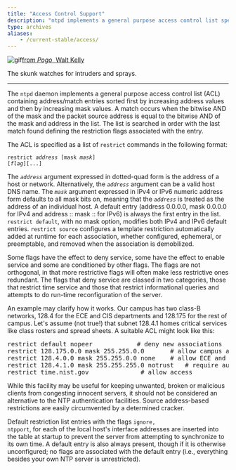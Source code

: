 ```yaml
---
title: "Access Control Support"
description: "ntpd implements a general purpose access control list specified as a list of restrict commands. While this facility can keep unwanted clients from congesting NTP servers, it is not an alternative to the NTP authentication facilities as source address-based restrictions are easily circumvented."
type: archives
aliases:
    - /current-stable/access/
---
```


![gif](/documentation/pic/pogo6.gif)[from _Pogo_, Walt Kelly](/reflib/pictures/)

The skunk watches for intruders and sprays.

* * *

The <code>ntpd</code> daemon implements a general purpose access control list (ACL) containing address/match entries sorted first by increasing address values and then by increasing mask values. A match occurs when the bitwise AND of the mask and the packet source address is equal to the bitwise AND of the mask and address in the list. The list is searched in order with the last match found defining the restriction flags associated with the entry.

The ACL is specified as a list of <code>restrict</code> commands in the following format:

<code>restrict _address_ [mask _mask_] [_flag_][...]</code>

The <code>_address_</code> argument expressed in dotted-quad form is the address of a host or network. Alternatively, the <code>_address_</code> argument can be a valid host DNS name. The <code>_mask_</code> argument expressed in IPv4 or IPv6 numeric address form defaults to all mask bits on, meaning that the <code>_address_</code> is treated as the address of an individual host. A default entry (address 0.0.0.0, mask 0.0.0.0 for IPv4 and address :: mask :: for IPv6) is always the first entry in the list. <code>restrict default</code>, with no mask option, modifies both IPv4 and IPv6 default entries. <code>restrict source</code> configures a template restriction automatically added at runtime for each association, whether configured, ephemeral, or preemptable, and removed when the association is demobilized.

Some flags have the effect to deny service, some have the effect to enable service and some are conditioned by other flags. The flags are not orthogonal, in that more restrictive flags will often make less restrictive ones redundant. The flags that deny service are classed in two categories, those that restrict time service and those that restrict informational queries and attempts to do run-time reconfiguration of the server.

An example may clarify how it works. Our campus has two class-B networks, 128.4 for the ECE and CIS departments and 128.175 for the rest of campus. Let's assume (not true!) that subnet 128.4.1 homes critical services like class rosters and spread sheets. A suitable ACL might look like this:

<pre>restrict default nopeer			# deny new associations
restrict 128.175.0.0 mask 255.255.0.0 		# allow campus access
restrict 128.4.0.0 mask 255.255.0.0 none	# allow ECE and CIS access
restrict 128.4.1.0 mask 255.255.255.0 notrust   # require authentication on subnet 1
restrict time.nist.gov				# allow access
</pre>

While this facility may be useful for keeping unwanted, broken or malicious clients from congesting innocent servers, it should not be considered an alternative to the NTP authentication facilities. Source address-based restrictions are easily circumvented by a determined cracker.

Default restriction list entries with the flags <code>ignore, ntpport</code>, for each of the local host's interface addresses are inserted into the table at startup to prevent the server from attempting to synchronize to its own time. A default entry is also always present, though if it is otherwise unconfigured; no flags are associated with the default entry (i.e., everything besides your own NTP server is unrestricted).
